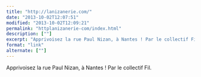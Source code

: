 ```yaml
---
title: "http://lanizanerie.com/"
date: "2013-10-02T12:07:51"
modified: "2013-10-02T12:09:21"
permalink: "httplanizanerie-com/index.html"
description: [""]
excerpt: "Apprivoisez la rue Paul Nizan, à Nantes ! Par le collectif Fil."
format: "link"
alternate: [""]
---
```

Apprivoisez la rue Paul Nizan, à Nantes ! Par le collectif Fil.